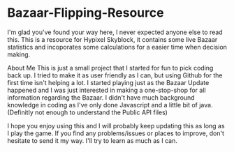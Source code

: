 # Bazaar-Flipping-Resource
I'm glad you've found your way here, I never expected anyone else to read this. This is a resource for Hypixel Skyblock, it contains some live Bazaar statistics and incoporates some calculations for a easier time when decision making.

About Me
This is just a small project that I started for fun to pick coding back up. I tried to make it as user friendly as I can, but using Github for the first time isn't helping a lot. I started playing just as the Bazaar Update happened and I was just interested in making a one-stop-shop for all information regarding the Bazaar. I didn't have much background knowledge in coding as I've only done Javascript and a little bit of java. (Definitly not enough to understand the Public API files)

I hope you enjoy using this and I will probably keep updating this as long as I play the game. If you find any problems/issues or places to improve, don't hesitate to send it my way. I'll try to learn as much as I can.
